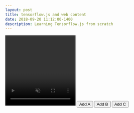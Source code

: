```yaml
---
layout: post
title: tensorflow.js and web content
date: 2018-09-20 11:12:00-1400
description: Learning Tensorflow.js from scratch
---
```


<html>
  <head>
    <!-- Load the latest version of TensorFlow.js -->
    <script src="https://unpkg.com/@tensorflow/tfjs"></script>
    <script src="https://unpkg.com/@tensorflow-models/mobilenet"></script>
    <!-- Add the k-nearest neighbor library -->
    <script src="https://unpkg.com/@tensorflow-models/knn-classifier"></script>
  </head>
  <body>
    <div id="console"></div>
    <!-- Add an image that we will use to test -->
    <video autoplay playsinline muted id="webcam" width="224" height="224"></video>
    <button id="class-a">Add A</button>
    <button id="class-b">Add B</button>
    <button id="class-c">Add C</button>
    <!-- Load index.js after the content of the page -->
    <script src="/assets/js/webtfvid.js"></script>
  </body>
</html>

